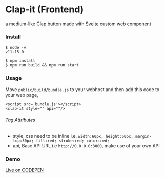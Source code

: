 # Clap-it (Frontend)

a medium-like Clap button made with [Svelte](https://svelte.dev/) custom web component

### Install

```
$ node -v
v11.15.0

$ npm install
$ npm run build && npm run start
```

### Usage

Move `public/build/bundle.js` to your webhost and then add this code to your web page, 

```
<script src='bundle.js'></script>
<clap-it style="" api=""/>
```

###### Tag Attributes

- style, css need to be inline i.e. `width:60px; height:60px; margin-top:30px; fill:red; stroke:red; color:red;`
- api, Base API URL i.e `http://0.0.0.0:3000`, make use of your own API

### Demo

[Live on CODEPEN](https://codepen.io/kh411d/full/eYZQYWZ)
